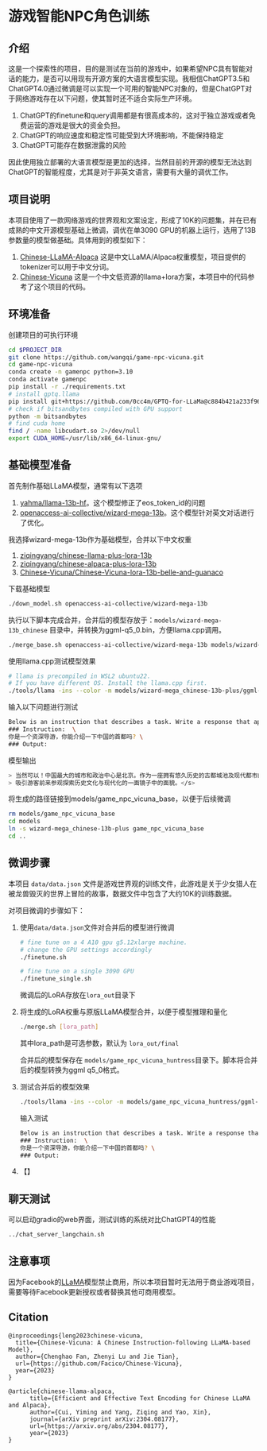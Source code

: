 # 游戏智能NPC角色训练

## 介绍

这是一个探索性的项目，目的是测试在当前的游戏中，如果希望NPC具有智能对话的能力，是否可以用现有开源方案的大语言模型实现。我相信ChatGPT3.5和ChatGPT4.0通过微调是可以实现一个可用的智能NPC对象的，但是ChatGPT对于网络游戏存在以下问题，使其暂时还不适合实际生产环境。

1. ChatGPT的finetune和query调用都是有很高成本的，这对于独立游戏或者免费运营的游戏是很大的资金负担。
2. ChatGPT的响应速度和稳定性可能受到大环境影响，不能保持稳定
3. ChatGPT可能存在数据泄露的风险

因此使用独立部署的大语言模型是更加的选择，当然目前的开源的模型无法达到ChatGPT的智能程度，尤其是对于非英文语言，需要有大量的调优工作。

## 项目说明

本项目使用了一款网络游戏的世界观和文案设定，形成了10K的问题集，并在已有成熟的中文开源模型基础上微调，调优在单3090 GPU的机器上运行，选用了13B参数量的模型做基础。具体用到的模型如下：

1. [Chinese-LLaMA-Alpaca](https://github.com/ymcui/Chinese-LLaMA-Alpaca) 这是中文LLaMA/Alpaca权重模型，项目提供的tokenizer可以用于中文分词。
2. [Chinese-Vicuna](https://github.com/Facico/Chinese-Vicuna) 这是一个中文低资源的llama+lora方案，本项目中的代码参考了这个项目的代码。

## 环境准备

创建项目的可执行环境

```bash
cd $PROJECT_DIR
git clone https://github.com/wangqi/game-npc-vicuna.git
cd game-npc-vicuna
conda create -n gamenpc python=3.10
conda activate gamenpc
pip install -r ./requirements.txt
# install gptq.llama
pip install git+https://github.com/0cc4m/GPTQ-for-LLaMa@c884b421a233f9603d8224c9b22c2d83dd2c1fc4
# check if bitsandbytes compiled with GPU support
python -m bitsandbytes
# find cuda home
find / -name libcudart.so 2>/dev/null
export CUDA_HOME=/usr/lib/x86_64-linux-gnu/
```

## 基础模型准备

首先制作基础LLaMA模型，通常有以下选项

1. [yahma/llama-13b-hf](https://huggingface.co/yahma/llama-13b-hf)。这个模型修正了eos_token_id的问题
2. [openaccess-ai-collective/wizard-mega-13b](https://huggingface.co/openaccess-ai-collective/wizard-mega-13b)。这个模型针对英文对话进行了优化。

我选择wizard-mega-13b作为基础模型，合并以下中文权重

1. [ziqingyang/chinese-llama-plus-lora-13b](https://huggingface.co/ziqingyang/chinese-llama-plus-lora-13b)
2. [ziqingyang/chinese-alpaca-plus-lora-13b](https://huggingface.co/ziqingyang/chinese-alpaca-plus-lora-13b)
3. [Chinese-Vicuna/Chinese-Vicuna-lora-13b-belle-and-guanaco](https://huggingface.co/Chinese-Vicuna/Chinese-Vicuna-lora-13b-belle-and-guanaco)

下载基础模型

```bash
./down_model.sh openaccess-ai-collective/wizard-mega-13b
```

执行以下脚本完成合并，合并后的模型存放于：`models/wizard-mega-13b_chinese` 目录中，并转换为ggml-q5_0.bin，方便llama.cpp调用。

```bash
./merge_base.sh openaccess-ai-collective/wizard-mega-13b models/wizard-mega_chinese-13b-plus
```

使用llama.cpp测试模型效果

```bash
# llama is precompiled in WSL2 ubuntu22. 
# If you have different OS. Install the llama.cpp first.
./tools/llama -ins --color -m models/wizard-mega_chinese-13b-plus/ggml-q5_0.bin --repeat_penalty 4
```

输入以下问题进行测试

```bash
Below is an instruction that describes a task. Write a response that appropriately completes the request. \
### Instruction:  \
你是一个资深导游，你能介绍一下中国的首都吗? \
### Output:
```

模型输出

```bash
> 当然可以！中国最大的城市和政治中心是北京。作为一座拥有悠久历史的古都城池及现代都市的地方融合的城市——它有众多着名的历史遗迹、文化遗> > 产以及美食特色等，
> 吸引游客前来参观探索历史文化与现代化的一面镜子中的面貌。</s>
```

将生成的路径链接到models/game_npc_vicuna_base，以便于后续微调

```bash
rm models/game_npc_vicuna_base
cd models
ln -s wizard-mega_chinese-13b-plus game_npc_vicuna_base
cd ..
```

## 微调步骤

本项目 `data/data.json` 文件是游戏世界观的训练文件，此游戏是关于少女猎人在被龙兽毁灭的世界上冒险的故事，数据文件中包含了大约10K的训练数据。

对项目微调的步骤如下：

1. 使用`data/data.json`文件对合并后的模型进行微调

   ```bash
   # fine tune on a 4 A10 gpu g5.12xlarge machine.
   # change the GPU settings accordingly
   ./finetune.sh
   
   # fine tune on a single 3090 GPU
   ./finetune_single.sh
   ```

   微调后的LoRA存放在`lora_out`目录下

2. 将生成的LoRA权重与原版LLaMA模型合并，以便于模型推理和量化
   ```bash
   ./merge.sh [lora_path]
   ```

   其中lora_path是可选参数，默认为 `lora_out/final`

   合并后的模型保存在 `models/game_npc_vicuna_huntress`目录下。脚本将合并后的模型转换为ggml q5_0格式。

3. 测试合并后的模型效果
   ```bash
   ./tools/llama -ins --color -m models/game_npc_vicuna_huntress/ggml-q5_0.bin --repeat_penalty 4
   ```

   输入测试

   ```bash
   Below is an instruction that describes a task. Write a response that appropriately completes the request. \
   ### Instruction:  \
   你是一个资深导游，你能介绍一下中国的首都吗? \
   ### Output:
   ```

4. 【】

## 聊天测试

可以启动gradio的web界面，测试训练的系统对比ChatGPT4的性能

```bash
../chat_server_langchain.sh
```



## 注意事项

因为Facebook的[LLaMA](https://github.com/facebookresearch/llama)模型禁止商用，所以本项目暂时无法用于商业游戏项目，需要等待Facebook更新授权或者替换其他可商用模型。

## Citation

```
@inproceedings{leng2023chinese-vicuna,
  title={Chinese-Vicuna: A Chinese Instruction-following LLaMA-based Model},
  author={Chenghao Fan, Zhenyi Lu and Jie Tian},
  url={https://github.com/Facico/Chinese-Vicuna},
  year={2023}
}
```

```
@article{chinese-llama-alpaca,
      title={Efficient and Effective Text Encoding for Chinese LLaMA and Alpaca}, 
      author={Cui, Yiming and Yang, Ziqing and Yao, Xin},
      journal={arXiv preprint arXiv:2304.08177},
      url={https://arxiv.org/abs/2304.08177},
      year={2023}
}
```